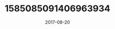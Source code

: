 ---
title: "1585085091406963934"
image: "2017-08-20 07.08.09 1585085091406963934_46248401"
date: "2017-08-20"
type: "photo"
---